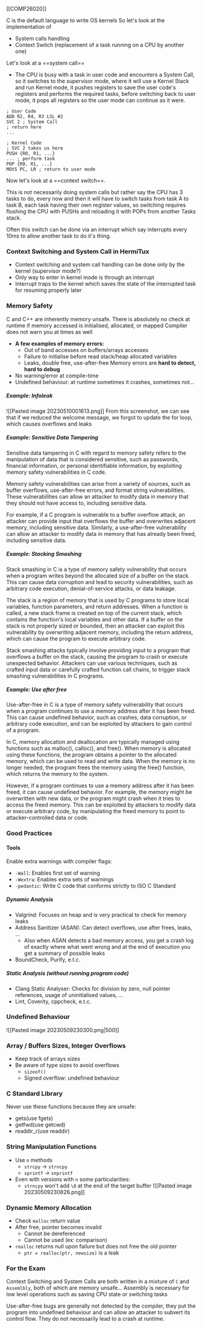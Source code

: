 [[COMP26020]]

C is the default language to write OS kernels
So let's look at the implementation of
- System calls handling
- Context Switch (replacement of a task running on a CPU by another one)

Let's look at a ==system call==
- The CPU is busy with a task in user code and encounters a System Call, so it switches to the supervisor mode, where it will use a Kernel Stack and run Kernel mode, it pushes registers to save the user code's registers and performs the required tasks, before switching back to user mode, it pops all registers so the user mode can continue as it were.

```arm
; User Code
ADD R2, R4, R3 LSL #2
SVC 2 ; System Call
; return here
...

; Kernel Code 
; SVC 2 takes us here
PUSH {R0, R1, ...}
... ; perform task
POP {R0, R1, ...}
MOVS PC, LR ; return to user mode
```

Now let's look at a ==context switch==.

This is not necessarily doing system calls but rather say the CPU has 3 tasks to do, every now and then it will have to switch tasks from task A to task B, each task having their own register values, so switching requires flushing the CPU with PUSHs and reloading it with POPs from another Tasks stack.

Often this switch can be done via an interrupt which say interrupts every 10ms to allow another task to do it's thing.

### Context Switching and System Call in HermiTux
- Context switching and system call handling can be done only by the kernel (supervisor mode?)
- Only way to enter in kernel mode is through an interrupt
- Interrupt traps to the kernel which saves the state of the interrupted task for resuming properly later

### Memory Safety
C and C++ are inherently memory unsafe.
There is absolutely no check at runtime if memory accessed is initialised, allocated, or mapped
Compiler does not warn you at times as well
-   **A few examples of memory errors:**
    -   Out of band accesses on buffers/arrays accesses
    -   Failure to initialise before read stack/heap allocated variables
    -   Leaks, double free, use-after-free
Memory errors are **hard to detect, hard to debug**
-   No warning/error at compile-time
-   Undefined behaviour: at runtime sometimes it crashes, sometimes not...
##### Example: Infoleak
![[Pasted image 20230510001613.png]]
From this screenshot, we can see that if we reduced the welcome message, we forgot to update the for loop, which causes overflows and leaks

##### Example: Sensitive Data Tampering
Sensitive data tampering in C with regard to memory safety refers to the manipulation of data that is considered sensitive, such as passwords, financial information, or personal identifiable information, by exploiting memory safety vulnerabilities in C code.

Memory safety vulnerabilities can arise from a variety of sources, such as buffer overflows, use-after-free errors, and format string vulnerabilities. These vulnerabilities can allow an attacker to modify data in memory that they should not have access to, including sensitive data.

For example, if a C program is vulnerable to a buffer overflow attack, an attacker can provide input that overflows the buffer and overwrites adjacent memory, including sensitive data. Similarly, a use-after-free vulnerability can allow an attacker to modify data in memory that has already been freed, including sensitive data.

##### Example: Stacking Smashing
Stack smashing in C is a type of memory safety vulnerability that occurs when a program writes beyond the allocated size of a buffer on the stack. This can cause data corruption and lead to security vulnerabilities, such as arbitrary code execution, denial-of-service attacks, or data leakage.

The stack is a region of memory that is used by C programs to store local variables, function parameters, and return addresses. When a function is called, a new stack frame is created on top of the current stack, which contains the function's local variables and other data. If a buffer on the stack is not properly sized or bounded, then an attacker can exploit this vulnerability by overwriting adjacent memory, including the return address, which can cause the program to execute arbitrary code.

Stack smashing attacks typically involve providing input to a program that overflows a buffer on the stack, causing the program to crash or execute unexpected behavior. Attackers can use various techniques, such as crafted input data or carefully crafted function call chains, to trigger stack smashing vulnerabilities in C programs.

##### Example: Use after free
Use-after-free in C is a type of memory safety vulnerability that occurs when a program continues to use a memory address after it has been freed. This can cause undefined behavior, such as crashes, data corruption, or arbitrary code execution, and can be exploited by attackers to gain control of a program.

In C, memory allocation and deallocation are typically managed using functions such as malloc(), calloc(), and free(). When memory is allocated using these functions, the program obtains a pointer to the allocated memory, which can be used to read and write data. When the memory is no longer needed, the program frees the memory using the free() function, which returns the memory to the system.

However, if a program continues to use a memory address after it has been freed, it can cause undefined behavior. For example, the memory might be overwritten with new data, or the program might crash when it tries to access the freed memory. This can be exploited by attackers to modify data or execute arbitrary code, by manipulating the freed memory to point to attacker-controlled data or code.

### Good Practices
#### Tools
Enable extra warnings with compiler flags:
- `-Wall`: Enables first set of warning
- `-Wextra`: Enables extra sets of warnings
- `-pedantic`: Write C code that conforms strictly to ISO C Standard

##### Dynamic Analysis
- Valgrind: Focuses on heap and is very practical to check for memory leaks
- Address Sanitizer (ASAN): Can detect overflows, use after frees, leaks, ...
	- Also when ASAN detects a bad memory access, you get a crash log of exactly where what went wrong and at the end of execution you get a summary of possible leaks
- BoundCheck, Purify, e.t.c.

##### Static Analysis (without running program code)
- Clang Static Analyser: Checks for division by zero, null pointer references, usage of uninitialised values, ...
- Lint, Coverity, cppcheck, e.t.c.

### Undefined Behaviour
![[Pasted image 20230509230300.png|500]]

### Array / Buffers Sizes, Integer Overflows
- Keep track of arrays sizes
- Be aware of type sizes to avoid overflows
	- `sizeof()`
	- Signed overflow: undefined behaviour

### C Standard Library
Never use these functions because they are unsafe:
- gets(use fgets)
- getfwd(use getcwd)
- readdir_r(use readdir)

### String Manipulation Functions
- Use `n` methods
	- `strcpy` -> `strncpy`
	- `sprintf` -> `snprintf`
- Even with versions with `n` some particularities:
	- `strncpy` won't add `\0` at the end of the target buffer
![[Pasted image 20230509230826.png]]

### Dynamic Memory Allocation
- Check `malloc` return value
- After free, pointer becomes invalid
	- Cannot be dereferenced
	- Cannot be used (ex: comparison)
- `realloc` returns null upon failure but does not free the old pointer
	- `ptr = realloc(ptr, newsize)` is a leak

### For the Exam

Context Switching and System Calls are both written in a mixture of `C` and `Assemlbly`, both of which are memory unsafe...
Assembly is necessary for low level operations such as saving CPU state or switching tasks

Use-after-free bugs are generally not detected by the compiler, they put the program into undefined behaviour and can allow an attacker to subvert its control flow. They do not necessarily lead to a crash at runtime.